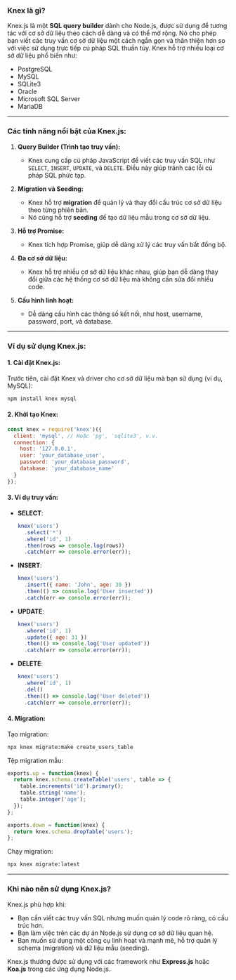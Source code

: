 ### Knex là gì?

Knex.js là một **SQL query builder** dành cho Node.js, được sử dụng để tương tác với cơ sở dữ liệu theo cách dễ dàng và có thể mở rộng. Nó cho phép bạn viết các truy vấn cơ sở dữ liệu một cách ngắn gọn và thân thiện hơn so với việc sử dụng trực tiếp cú pháp SQL thuần túy. Knex hỗ trợ nhiều loại cơ sở dữ liệu phổ biến như:

- PostgreSQL
- MySQL
- SQLite3
- Oracle
- Microsoft SQL Server
- MariaDB

---

### Các tính năng nổi bật của Knex.js:

1. **Query Builder (Trình tạo truy vấn):**
   - Knex cung cấp cú pháp JavaScript để viết các truy vấn SQL như `SELECT`, `INSERT`, `UPDATE`, và `DELETE`. Điều này giúp tránh các lỗi cú pháp SQL phức tạp.

2. **Migration và Seeding:**
   - Knex hỗ trợ **migration** để quản lý và thay đổi cấu trúc cơ sở dữ liệu theo từng phiên bản.
   - Nó cũng hỗ trợ **seeding** để tạo dữ liệu mẫu trong cơ sở dữ liệu.

3. **Hỗ trợ Promise:**
   - Knex tích hợp Promise, giúp dễ dàng xử lý các truy vấn bất đồng bộ.

4. **Đa cơ sở dữ liệu:**
   - Knex hỗ trợ nhiều cơ sở dữ liệu khác nhau, giúp bạn dễ dàng thay đổi giữa các hệ thống cơ sở dữ liệu mà không cần sửa đổi nhiều code.

5. **Cấu hình linh hoạt:**
   - Dễ dàng cấu hình các thông số kết nối, như host, username, password, port, và database.

---

### Ví dụ sử dụng Knex.js:

#### 1. Cài đặt Knex.js:
Trước tiên, cài đặt Knex và driver cho cơ sở dữ liệu mà bạn sử dụng (ví dụ, MySQL):
```bash
npm install knex mysql
```

#### 2. Khởi tạo Knex:
```javascript
const knex = require('knex')({
  client: 'mysql', // Hoặc 'pg', 'sqlite3', v.v.
  connection: {
    host: '127.0.0.1',
    user: 'your_database_user',
    password: 'your_database_password',
    database: 'your_database_name'
  }
});
```

#### 3. Ví dụ truy vấn:

- **SELECT**:
  ```javascript
  knex('users')
    .select('*')
    .where('id', 1)
    .then(rows => console.log(rows))
    .catch(err => console.error(err));
  ```

- **INSERT**:
  ```javascript
  knex('users')
    .insert({ name: 'John', age: 30 })
    .then(() => console.log('User inserted'))
    .catch(err => console.error(err));
  ```

- **UPDATE**:
  ```javascript
  knex('users')
    .where('id', 1)
    .update({ age: 31 })
    .then(() => console.log('User updated'))
    .catch(err => console.error(err));
  ```

- **DELETE**:
  ```javascript
  knex('users')
    .where('id', 1)
    .del()
    .then(() => console.log('User deleted'))
    .catch(err => console.error(err));
  ```

#### 4. Migration:
Tạo migration:
```bash
npx knex migrate:make create_users_table
```

Tệp migration mẫu:
```javascript
exports.up = function(knex) {
  return knex.schema.createTable('users', table => {
    table.increments('id').primary();
    table.string('name');
    table.integer('age');
  });
};

exports.down = function(knex) {
  return knex.schema.dropTable('users');
};
```

Chạy migration:
```bash
npx knex migrate:latest
```

---

### Khi nào nên sử dụng Knex.js?
Knex.js phù hợp khi:
- Bạn cần viết các truy vấn SQL nhưng muốn quản lý code rõ ràng, có cấu trúc hơn.
- Bạn làm việc trên các dự án Node.js sử dụng cơ sở dữ liệu quan hệ.
- Bạn muốn sử dụng một công cụ linh hoạt và mạnh mẽ, hỗ trợ quản lý schema (migration) và dữ liệu mẫu (seeding). 

Knex.js thường được sử dụng với các framework như **Express.js** hoặc **Koa.js** trong các ứng dụng Node.js.